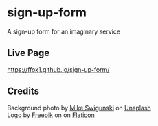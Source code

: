 # sign-up-form
A sign-up form for an imaginary service

## Live Page
https://ffox1.github.io/sign-up-form/

## Credits
Background photo by <a href="https://unsplash.com/@mike_swigunski">Mike Swigunski</a> on <a href="https://unsplash.com/">Unsplash</a>
<br>
Logo by <a href="https://www.flaticon.com/premium-icon/city_4127852">Freepik</a> on on <a href="https://www.flaticon.com/">Flaticon</a>